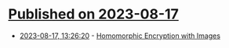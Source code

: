 # [Published on 2023-08-17](index.md)

* [2023-08-17, 13:26:20](https://lobste.rs/s/epk42u/homomorphic_encryption_with_images) - [Homomorphic Encryption with Images](https://azeemba.com/posts/homomorphic-encryption-with-images.html)
